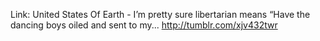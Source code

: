 Link: United States Of Earth - I’m pretty sure libertarian means “Have the dancing boys oiled and sent to my... http://tumblr.com/xjv432twr